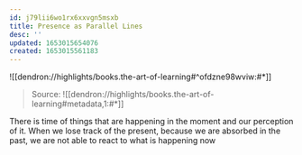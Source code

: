 ```yaml
---
id: j79lii6wo1rx6xxvgn5msxb
title: Presence as Parallel Lines
desc: ''
updated: 1653015654076
created: 1653015561183
---
```



![[dendron://highlights/books.the-art-of-learning#^ofdzne98wviw:#*]]
> 
> Source:
> ![[dendron://highlights/books.the-art-of-learning#metadata,1:#*]]


There is time of things that are happening in the moment and our perception of it. When we lose track of the present, because we are absorbed in the past, we are not able to react to what is happening now